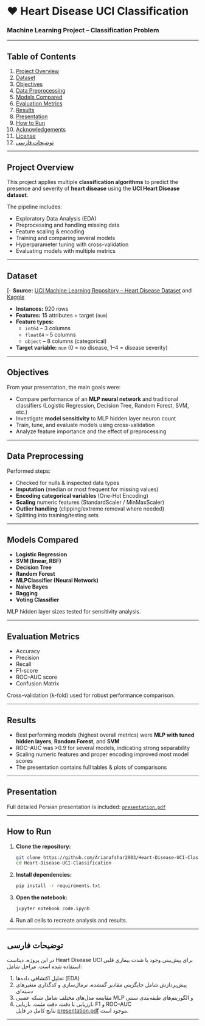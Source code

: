 # ❤️ Heart Disease UCI Classification
### Machine Learning Project – Classification Problem


---

## Table of Contents

1. [Project Overview](#project-overview)
2. [Dataset](#dataset)
3. [Objectives](#objectives)
4. [Data Preprocessing](#data-preprocessing)
5. [Models Compared](#models-compared)
6. [Evaluation Metrics](#evaluation-metrics)
7. [Results](#results)
8. [Presentation](#presentation)
9. [How to Run](#how-to-run)
10. [Acknowledgements](#acknowledgements)
11. [License](#license)
12. [توضیحات فارسی](#توضیحات-فارسی)

---

## Project Overview

This project applies multiple **classification algorithms** to predict the presence and severity of **heart disease** using the **UCI Heart Disease dataset**.  

The pipeline includes:
- Exploratory Data Analysis (EDA)
- Preprocessing and handling missing data
- Feature scaling & encoding
- Training and comparing several models
- Hyperparameter tuning with cross-validation
- Evaluating models with multiple metrics

---

## Dataset

[- **Source:** [UCI Machine Learning Repository – Heart Disease Dataset](https://archive.ics.uci.edu/ml/datasets/Heart+Disease) and [Kaggle](https://www.kaggle.com/datasets/redwankarimsony/heart-disease-data)  
- **Instances:** 920 rows  
- **Features:** 15 attributes + target (`num`)  
- **Feature types:**  
  - `int64` – 3 columns  
  - `float64` – 5 columns  
  - `object` – 8 columns (categorical)
- **Target variable:** `num` (0 = no disease, 1–4 = disease severity)

---

## Objectives

From your presentation, the main goals were:
- Compare performance of an **MLP neural network** and traditional classifiers (Logistic Regression, Decision Tree, Random Forest, SVM, etc.)
- Investigate **model sensitivity** to MLP hidden layer neuron count
- Train, tune, and evaluate models using cross-validation
- Analyze feature importance and the effect of preprocessing

---

## Data Preprocessing

Performed steps:
- Checked for nulls & inspected data types
- **Imputation** (median or most frequent for missing values)
- **Encoding categorical variables** (One-Hot Encoding)
- **Scaling** numeric features (StandardScaler / MinMaxScaler)
- **Outlier handling** (clipping/extreme removal where needed)
- Splitting into training/testing sets

---

## Models Compared

- **Logistic Regression**
- **SVM (linear, RBF)**
- **Decision Tree**
- **Random Forest**
- **MLPClassifier (Neural Network)**
- **Naive Bayes**
- **Bagging**
- **Voting Classifier**
  
MLP hidden layer sizes tested for sensitivity analysis.

---

## Evaluation Metrics

- Accuracy  
- Precision  
- Recall  
- F1-score  
- ROC–AUC score  
- Confusion Matrix

Cross-validation (k-fold) used for robust performance comparison.

---

## Results

- Best performing models (highest overall metrics) were **MLP with tuned hidden layers**, **Random Forest**, and **SVM**
- ROC–AUC was >0.9 for several models, indicating strong separability
- Scaling numeric features and proper encoding improved most model scores
- The presentation contains full tables & plots of comparisons

---

## Presentation

Full detailed Persian presentation is included: [`presentation.pdf`](presentation.pdf)

---

## How to Run

1. **Clone the repository:**
    ```bash
    git clone https://github.com/Arianafshar2003/Heart-Disease-UCI-Classification.git
    cd Heart-Disease-UCI-Classification
    ```
2. **Install dependencies:**
    ```bash
    pip install -r requirements.txt
    ```
3. **Open the notebook:**
    ```bash
    jupyter notebook code.ipynb
    ```
4. Run all cells to recreate analysis and results.

---


## توضیحات فارسی

در این پروژه، دیتاست Heart Disease UCI برای پیش‌بینی وجود یا شدت بیماری قلبی استفاده شده است. مراحل شامل:
1. تحلیل اکتشافی داده‌ها (EDA)  
2. پیش‌پردازش شامل جایگزینی مقادیر گمشده، نرمال‌سازی و کدگذاری متغیرهای دسته‌ای  
3. مقایسه مدل‌های مختلف شامل شبکه عصبی MLP و الگوریتم‌های طبقه‌بندی سنتی  
4. ارزیابی با دقت، دقت مثبت، بازیابی، F1 و ROC–AUC  
نتایج کامل در فایل [presentation.pdf](presentation.pdf) موجود است.

---
